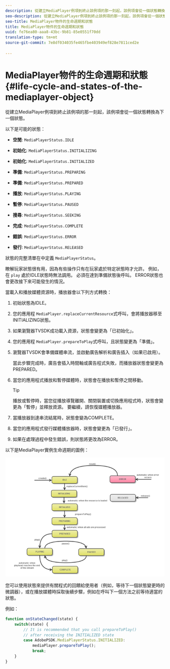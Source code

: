 ```yaml
---
description: 從建立MediaPlayer例項到終止該例項的那一刻起，該例項會從一個狀態轉換為下一個狀態。
seo-description: 從建立MediaPlayer例項到終止該例項的那一刻起，該例項會從一個狀態轉換為下一個狀態。
seo-title: MediaPlayer物件的生命週期和狀態
title: MediaPlayer物件的生命週期和狀態
uuid: fe76ea80-aaa8-43bc-9b81-85e0551f70dd
translation-type: tm+mt
source-git-commit: 7e8df034035fe465fbe403949ef828e7811ced2e

---
```



# MediaPlayer物件的生命週期和狀態{#life-cycle-and-states-of-the-mediaplayer-object}

從建立MediaPlayer例項到終止該例項的那一刻起，該例項會從一個狀態轉換為下一個狀態。

以下是可能的狀態：

* **空閒**: `MediaPlayerStatus.IDLE`

* **初始化**: `MediaPlayerStatus.INITIALIZING`

* **初始化**: `MediaPlayerStatus.INITIALIZED`

* **準備**: `MediaPlayerStatus.PREPARING`

* **準備**: `MediaPlayerStatus.PREPARED`

* **播放**: `MediaPlayerStatus.PLAYING`

* **暫停**: `MediaPlayerStatus.PAUSED`

* **搜尋**: `MediaPlayerStatus.SEEKING`

* **完成**: `MediaPlayerStatus.COMPLETE`

* **錯誤**: `MediaPlayerStatus.ERROR`

* **發行**: `MediaPlayerStatus.RELEASED`

狀態的完整清單在中定義 `MediaPlayerStatus`。

瞭解玩家狀態很有用，因為有些操作只有在玩家處於特定狀態時才允許。 例如，在 `play` 處於IDLE狀態時無法調用。 必須在達到準備狀態後呼叫。 ERROR狀態也會更改接下來可能發生的情況。

當載入和播放媒體資源時，播放器會以下列方式轉換：

1. 初始狀態為IDLE。
1. 您的應用程 `MediaPlayer.replaceCurrentResource`式呼叫，會將播放器移至INITIALIZING狀態。
1. 如果瀏覽器TVSDK成功載入資源，狀態會變更為「已初始化」。
1. 您的應用程 `MediaPlayer.prepareToPlay`式呼叫，且狀態變更為「準備」。
1. 瀏覽器TVSDK會準備媒體串流，並啟動廣告解析和廣告插入（如果已啟用）。

   當此步驟完成時，廣告會插入時間軸或廣告程式失敗，而播放器狀態會變更為PREPARED。
1. 當您的應用程式播放和暫停媒體時，狀態會在播放和暫停之間移動。

   >[!TIP]
   >
   >播放或暫停時，當您從播放導覽離開、關閉裝置或切換應用程式時，狀態會變更為「暫停」並釋放資源。 要繼續，請恢復媒體播放器。

1. 當播放器到達串流結尾時，狀態會變為COMPLETE。
1. 當您的應用程式發行媒體播放器時，狀態會變更為「已發行」。
1. 如果在處理過程中發生錯誤，則狀態將更改為ERROR。

以下是MediaPlayer實例生命週期的圖例：

<!--<a id="fig_DD3DAE7507C549C8A4720A26DFCFFCCB"></a>-->

![](assets/player-state-transitions-diagram-android_1.2_web.png)

您可以使用狀態來提供有關程式的回饋給使用者（例如，等待下一個狀態變更時的微調器），或在播放媒體時採取後續步驟，例如在呼叫下一個方法之前等待適當的狀態。

例如：

```js
function onStateChanged(state) { 
    switch(state) { 
        // It is recommended that you call prepareToPlay()  
        // after receiving the INITIALIZED state             
        case AdobePSDK.MediaPlayerStatus.INITIALIZED: 
            mediaPlayer.prepareToPlay(); 
            break; 
    } 
} 
```

